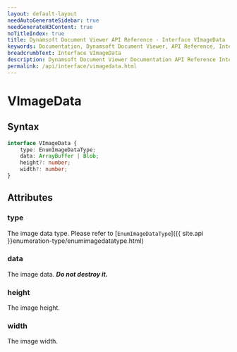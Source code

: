 ```yaml
---
layout: default-layout
needAutoGenerateSidebar: true
needGenerateH3Content: true
noTitleIndex: true
title: Dynamsoft Document Viewer API Reference - Interface VImageData
keywords: Documentation, Dynamsoft Document Viewer, API Reference, Interface VImageData
breadcrumbText: Interface VImageData
description: Dynamsoft Document Viewer Documentation API Reference Interface VImageData Page
permalink: /api/interface/vimagedata.html
---
```


# VImageData

## Syntax

```typescript
interface VImageData {
	type: EnumImageDataType;
	data: ArrayBuffer | Blob; 
	height?: number;
	width?: number;
}
```

## Attributes

### type

The image data type. Please refer to [`EnumImageDataType`]({{ site.api }}enumeration-type/enumimagedatatype.html)

### data

The image data. ***Do not destroy it.***

### height

The image height. 

### width

The image width.